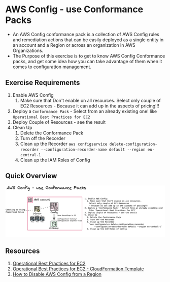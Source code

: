 # AWS Config  - use Conformance Packs
- An AWS Config conformance pack is a collection of AWS Config rules and remediation actions that can be easily deployed as a single entity in an account and a Region or across an organization in AWS Organizations.
- The Purpose of this exercise is to get to know AWS Config Conformance packs, and get some idea how you can take advantage of them when it comes to configuration management.


## Exercise Requirements
1. Enable AWS Config
    1. Make sure that Don't enable on all resources. Select only couple of EC2 Resources - Because it can add up in the aspects of pricing!!!
1. Deploy a `Conformance Pack` - Select from an already existing one! like `Operational Best Practices for EC2`
1. Deploy Couple of Resources - see the result
1. Clean Up
    1. Delete the Conformance Pack
    1. Turn off the Recorder
    1. Clean up the Recorder `aws configservice delete-configuration-recorder --configuration-recorder-name default --region eu-central-1`
    1. Clean up the IAM Roles of Config

## Quick Overview
![AWS Config use Conformance Packs](./config-use-conformance-packs-01.png)


## Resources
1. [Operational Best Practices for EC2](https://docs.aws.amazon.com/config/latest/developerguide/operational-best-practices-for-EC2.html)
1. [Operational Best Practices for EC2 - CloudFormation Template](https://github.com/awslabs/aws-config-rules/blob/master/aws-config-conformance-packs/Operational-Best-Practices-for-EC2.yaml)
1. [How to Disable AWS Config from a Region](https://repost.aws/questions/QUbzk1cn5jTr6vSc3FyGBkPw/help-how-do-you-turn-off-aws-config)